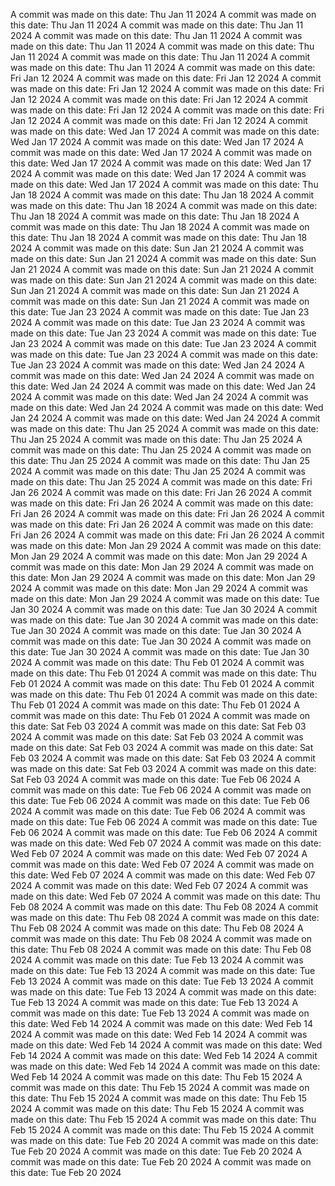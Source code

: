 A commit was made on this date: Thu Jan 11 2024
A commit was made on this date: Thu Jan 11 2024
A commit was made on this date: Thu Jan 11 2024
A commit was made on this date: Thu Jan 11 2024
A commit was made on this date: Thu Jan 11 2024
A commit was made on this date: Thu Jan 11 2024
A commit was made on this date: Thu Jan 11 2024
A commit was made on this date: Thu Jan 11 2024
A commit was made on this date: Fri Jan 12 2024
A commit was made on this date: Fri Jan 12 2024
A commit was made on this date: Fri Jan 12 2024
A commit was made on this date: Fri Jan 12 2024
A commit was made on this date: Fri Jan 12 2024
A commit was made on this date: Fri Jan 12 2024
A commit was made on this date: Fri Jan 12 2024
A commit was made on this date: Fri Jan 12 2024
A commit was made on this date: Wed Jan 17 2024
A commit was made on this date: Wed Jan 17 2024
A commit was made on this date: Wed Jan 17 2024
A commit was made on this date: Wed Jan 17 2024
A commit was made on this date: Wed Jan 17 2024
A commit was made on this date: Wed Jan 17 2024
A commit was made on this date: Wed Jan 17 2024
A commit was made on this date: Wed Jan 17 2024
A commit was made on this date: Thu Jan 18 2024
A commit was made on this date: Thu Jan 18 2024
A commit was made on this date: Thu Jan 18 2024
A commit was made on this date: Thu Jan 18 2024
A commit was made on this date: Thu Jan 18 2024
A commit was made on this date: Thu Jan 18 2024
A commit was made on this date: Thu Jan 18 2024
A commit was made on this date: Thu Jan 18 2024
A commit was made on this date: Sun Jan 21 2024
A commit was made on this date: Sun Jan 21 2024
A commit was made on this date: Sun Jan 21 2024
A commit was made on this date: Sun Jan 21 2024
A commit was made on this date: Sun Jan 21 2024
A commit was made on this date: Sun Jan 21 2024
A commit was made on this date: Sun Jan 21 2024
A commit was made on this date: Sun Jan 21 2024
A commit was made on this date: Tue Jan 23 2024
A commit was made on this date: Tue Jan 23 2024
A commit was made on this date: Tue Jan 23 2024
A commit was made on this date: Tue Jan 23 2024
A commit was made on this date: Tue Jan 23 2024
A commit was made on this date: Tue Jan 23 2024
A commit was made on this date: Tue Jan 23 2024
A commit was made on this date: Tue Jan 23 2024
A commit was made on this date: Wed Jan 24 2024
A commit was made on this date: Wed Jan 24 2024
A commit was made on this date: Wed Jan 24 2024
A commit was made on this date: Wed Jan 24 2024
A commit was made on this date: Wed Jan 24 2024
A commit was made on this date: Wed Jan 24 2024
A commit was made on this date: Wed Jan 24 2024
A commit was made on this date: Wed Jan 24 2024
A commit was made on this date: Thu Jan 25 2024
A commit was made on this date: Thu Jan 25 2024
A commit was made on this date: Thu Jan 25 2024
A commit was made on this date: Thu Jan 25 2024
A commit was made on this date: Thu Jan 25 2024
A commit was made on this date: Thu Jan 25 2024
A commit was made on this date: Thu Jan 25 2024
A commit was made on this date: Thu Jan 25 2024
A commit was made on this date: Fri Jan 26 2024
A commit was made on this date: Fri Jan 26 2024
A commit was made on this date: Fri Jan 26 2024
A commit was made on this date: Fri Jan 26 2024
A commit was made on this date: Fri Jan 26 2024
A commit was made on this date: Fri Jan 26 2024
A commit was made on this date: Fri Jan 26 2024
A commit was made on this date: Fri Jan 26 2024
A commit was made on this date: Mon Jan 29 2024
A commit was made on this date: Mon Jan 29 2024
A commit was made on this date: Mon Jan 29 2024
A commit was made on this date: Mon Jan 29 2024
A commit was made on this date: Mon Jan 29 2024
A commit was made on this date: Mon Jan 29 2024
A commit was made on this date: Mon Jan 29 2024
A commit was made on this date: Mon Jan 29 2024
A commit was made on this date: Tue Jan 30 2024
A commit was made on this date: Tue Jan 30 2024
A commit was made on this date: Tue Jan 30 2024
A commit was made on this date: Tue Jan 30 2024
A commit was made on this date: Tue Jan 30 2024
A commit was made on this date: Tue Jan 30 2024
A commit was made on this date: Tue Jan 30 2024
A commit was made on this date: Tue Jan 30 2024
A commit was made on this date: Thu Feb 01 2024
A commit was made on this date: Thu Feb 01 2024
A commit was made on this date: Thu Feb 01 2024
A commit was made on this date: Thu Feb 01 2024
A commit was made on this date: Thu Feb 01 2024
A commit was made on this date: Thu Feb 01 2024
A commit was made on this date: Thu Feb 01 2024
A commit was made on this date: Thu Feb 01 2024
A commit was made on this date: Sat Feb 03 2024
A commit was made on this date: Sat Feb 03 2024
A commit was made on this date: Sat Feb 03 2024
A commit was made on this date: Sat Feb 03 2024
A commit was made on this date: Sat Feb 03 2024
A commit was made on this date: Sat Feb 03 2024
A commit was made on this date: Sat Feb 03 2024
A commit was made on this date: Sat Feb 03 2024
A commit was made on this date: Tue Feb 06 2024
A commit was made on this date: Tue Feb 06 2024
A commit was made on this date: Tue Feb 06 2024
A commit was made on this date: Tue Feb 06 2024
A commit was made on this date: Tue Feb 06 2024
A commit was made on this date: Tue Feb 06 2024
A commit was made on this date: Tue Feb 06 2024
A commit was made on this date: Tue Feb 06 2024
A commit was made on this date: Wed Feb 07 2024
A commit was made on this date: Wed Feb 07 2024
A commit was made on this date: Wed Feb 07 2024
A commit was made on this date: Wed Feb 07 2024
A commit was made on this date: Wed Feb 07 2024
A commit was made on this date: Wed Feb 07 2024
A commit was made on this date: Wed Feb 07 2024
A commit was made on this date: Wed Feb 07 2024
A commit was made on this date: Thu Feb 08 2024
A commit was made on this date: Thu Feb 08 2024
A commit was made on this date: Thu Feb 08 2024
A commit was made on this date: Thu Feb 08 2024
A commit was made on this date: Thu Feb 08 2024
A commit was made on this date: Thu Feb 08 2024
A commit was made on this date: Thu Feb 08 2024
A commit was made on this date: Thu Feb 08 2024
A commit was made on this date: Tue Feb 13 2024
A commit was made on this date: Tue Feb 13 2024
A commit was made on this date: Tue Feb 13 2024
A commit was made on this date: Tue Feb 13 2024
A commit was made on this date: Tue Feb 13 2024
A commit was made on this date: Tue Feb 13 2024
A commit was made on this date: Tue Feb 13 2024
A commit was made on this date: Tue Feb 13 2024
A commit was made on this date: Wed Feb 14 2024
A commit was made on this date: Wed Feb 14 2024
A commit was made on this date: Wed Feb 14 2024
A commit was made on this date: Wed Feb 14 2024
A commit was made on this date: Wed Feb 14 2024
A commit was made on this date: Wed Feb 14 2024
A commit was made on this date: Wed Feb 14 2024
A commit was made on this date: Wed Feb 14 2024
A commit was made on this date: Thu Feb 15 2024
A commit was made on this date: Thu Feb 15 2024
A commit was made on this date: Thu Feb 15 2024
A commit was made on this date: Thu Feb 15 2024
A commit was made on this date: Thu Feb 15 2024
A commit was made on this date: Thu Feb 15 2024
A commit was made on this date: Thu Feb 15 2024
A commit was made on this date: Thu Feb 15 2024
A commit was made on this date: Tue Feb 20 2024
A commit was made on this date: Tue Feb 20 2024
A commit was made on this date: Tue Feb 20 2024
A commit was made on this date: Tue Feb 20 2024
A commit was made on this date: Tue Feb 20 2024
